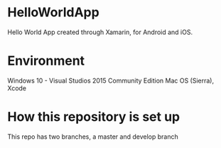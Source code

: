 # HelloWorldApp
Hello World App created through Xamarin, for Android and iOS.

# Environment
Windows 10 - Visual Studios 2015 Community Edition
Mac OS (Sierra), Xcode

# How this repository is set up
This repo has two branches, a master and develop branch

